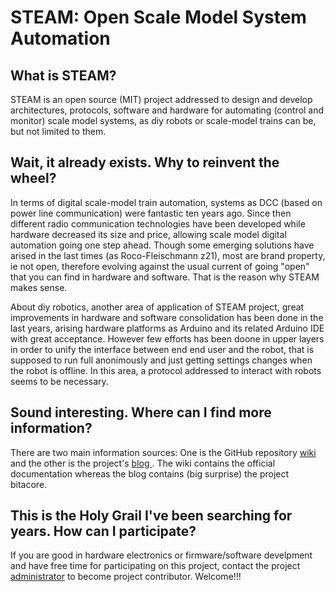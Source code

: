 # STEAM: Open Scale Model System Automation

## What is STEAM?
STEAM is an open source (MIT) project addressed to design and develop architectures, protocols, software and hardware for automating (control and monitor) scale model systems, as diy robots or scale-model trains can be, but not limited to them.

## Wait, it already exists. Why to reinvent the wheel?
In terms of digital scale-model train automation, systems as DCC (based on power line communication) were fantastic ten years ago. Since then different radio communication technologies have been developed while hardware decreased its size and price, allowing scale model digital automation going one step ahead. Though some emerging solutions have arised in the last times (as Roco-Fleischmann z21), most are brand property, ie not open, therefore evolving against the usual current of going "open" that you can find in hardware and software. That is the reason why STEAM makes sense.

About diy robotics, another area of application of STEAM project, great improvements in hardware and software consolidation has been done in the last years, arising hardware platforms as Arduino and its related Arduino IDE with great acceptance. However few efforts has been doone in upper layers in order to unify the interface between end end user and the robot, that is supposed to run full anonimously and just getting settings changes when the robot is offline. In this area, a protocol addressed to interact with robots seems to be necessary.

## Sound interesting. Where can I find more information?
There are two main information sources: One is the GitHub repository [wiki](../../wiki) and the other is the project's [blog ](https://steam-project.blogspot.com/). The wiki contains the official documentation whereas the blog contains (big surprise) the project bitacore.

## This is the Holy Grail I've been searching for years. How can I participate?
If you are good in hardware electronics or firmware/software develpment and have free time for participating on this project, contact the project [administrator](mailto:steamproject.adm@gmail.com) to become project contributor. Welcome!!!
